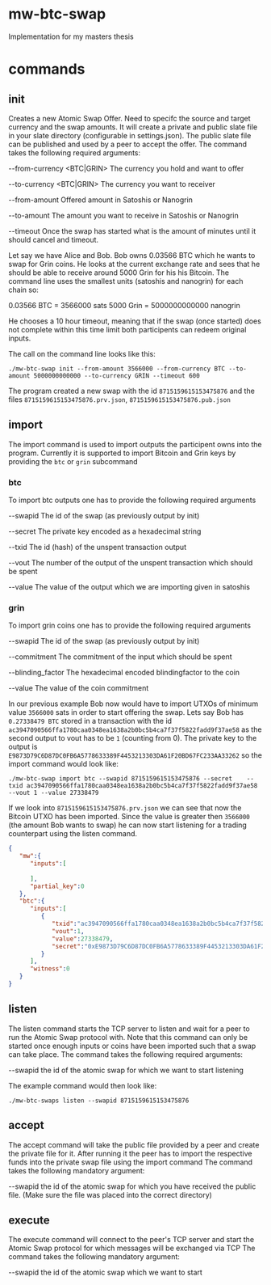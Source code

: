 # mw-btc-swap
Implementation for my masters thesis

# commands

## init

Creates a new Atomic Swap Offer. Need to specifc the source and target currency and the swap amounts.
It will create a private and public slate file in your slate directory (configurable in settings.json).
The public slate file can be published and used by a peer to accept the offer.
The command takes the following required arguments:

--from-currency <BTC|GRIN> The currency you hold and want to offer

--to-currency <BTC|GRIN> The currency you want to receiver

--from-amount <amount> Offered amount in Satoshis or Nanogrin

--to-amount <amount> The amount you want to receive in Satoshis or Nanogrin

--timeout <minutes> Once the swap has started what is the amount of minutes until it should cancel and timeout.

Let say we have Alice and Bob. Bob owns 0.03566 BTC which he wants to swap for Grin coins. He looks at the current exchange rate and sees that he should be able to receive around 5000 Grin for his his Bitcoin. The command line uses the smallest units (satoshis and nanogrin) for each chain so:

0.03566 BTC = 3566000 sats
5000 Grin = 5000000000000 nanogrin

He chooses a 10 hour timeout, meaning that if the swap (once started) does not complete within this time limit both participents can redeem original inputs. 

The call on the command line looks like this:

`./mw-btc-swap init --from-amount 3566000 --from-currency BTC --to-amount 5000000000000 --to-currency GRIN --timeout 600`

The program created a new swap with the id `8715159615153475876` and the files `8715159615153475876.prv.json`, `8715159615153475876.pub.json`

## import

The import command is used to import outputs the participent owns into the program.
Currently it is supported to import Bitcoin and Grin keys by providing the `btc` or `grin` subcommand

### btc

To import btc outputs one has to provide the following required arguments

--swapid <integer> The id of the swap (as previously output by init)

--secret <string> The private key encoded as a hexadecimal string

--txid <string> The id (hash) of the unspent transaction output

--vout <integer> The number of the output of the unspent transaction which should be spent

--value <integer> The value of the output which we are importing given in satoshis

### grin

To import grin coins one has to provide the following required arguments

--swapid <integer> The id of the swap (as previously output by init)

--commitment <string> The commitment of the input which should be spent

--blinding_factor <string> The hexadecimal encoded blindingfactor to the coin

--value <integer> The value of the coin commitment

In our previous example Bob now would have to import UTXOs of minimum value `3566000` sats in order to start offering the swap.
Lets say Bob has `0.27338479 BTC` stored in a transaction with the id `ac3947090566ffa1780caa0348ea1638a2b0bc5b4ca7f37f5822fadd9f37ae58` as the second output to vout has to be `1` (counting from 0). The private key to the output is `E9873D79C6D87DC0FB6A5778633389F4453213303DA61F20BD67FC233AA33262` so the import command would look like:

`./mw-btc-swap import btc --swapid 8715159615153475876 --secret    --txid ac3947090566ffa1780caa0348ea1638a2b0bc5b4ca7f37f5822fadd9f37ae58 --vout 1 --value 27338479`

If we look into `8715159615153475876.prv.json` we can see that now the Bitcoin UTXO has been imported. Since the value is greater then `3566000` (the amount Bob wants to swap) he can now start listening for a trading counterpart using the listen command.

```json
{
   "mw":{
      "inputs":[
         
      ],
      "partial_key":0
   },
   "btc":{
      "inputs":[
         {
            "txid":"ac3947090566ffa1780caa0348ea1638a2b0bc5b4ca7f37f5822fadd9f37ae58",
            "vout":1,
            "value":27338479,
            "secret":"0xE9873D79C6D87DC0FB6A5778633389F4453213303DA61F20BD67FC233AA33262"
         }
      ],
      "witness":0
   }
}
```

## listen 

The listen command starts the TCP server to listen and wait for a peer to run the Atomic Swap protocol with. 
Note that this command can only be started once enough inputs or coins have been imported such that a swap can take place.
The command takes the following required arguments:

--swapid <integer> the id of the atomic swap for which we want to start listening

The example command would then look like:

`./mw-btc-swaps listen --swapid 8715159615153475876`

## accept

The accept command will take the public file provided by a peer and create the private file for it.
After running it the peer has to import the respective funds into the private swap file using the import command
The command takes the following mandatory argument:

--swapid <integer> the id of the atomic swap for which you have received the public file. (Make sure the file was placed into the correct directory)

## execute

The execute command will connect to the peer's TCP server and start the Atomic Swap protocol for which messages will be exchanged via TCP
The command takes the following mandatory argument:

--swapid <integer> the id of the atomic swap which we want to start
